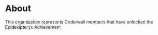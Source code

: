 About
=====

This organization represents Coderwall members that have unlocked the Epidexipteryx Achievement